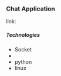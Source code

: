 <h3>Chat Application </h3>
<p>link:<a href="https://souadfdd.github.io/learning_javascript/MUSIC/"></a></p>
<h5>Technologies</h5>
<ul>
<li>Socket<li>
<li>python</li>
<li>linux</li>
</ul>
